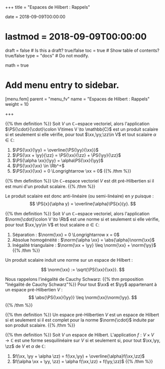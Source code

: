 +++
title = "Espaces de Hilbert : Rappels"

date = 2018-09-09T00:00:00
# lastmod = 2018-09-09T00:00:00

draft = false  # Is this a draft? true/false
toc = true  # Show table of contents? true/false
type = "docs"  # Do not modify.

math = true

# Add menu entry to sidebar.
[menu.fem]
  parent = "menu_fv"
  name = "Espaces de Hilbert : Rappels"
  weight = 10

+++

$\newcommand{\Cb}{\mathbb{C}}$
$\newcommand{\Rb}{\mathbb{R}}$
$\newcommand{\PS}[2]{\left(#1,#2\right)}$
$\newcommand{\norm}[1]{\left\\|#1\right\\|}$
$\newcommand{\abs}[1]{\left|#1\right|}$
$\newcommand{\xx}{\mathbf{x}}$
$\newcommand{\yy}{\mathbf{y}}$
$\newcommand{\zz}{\mathbf{z}}$
$\newcommand{\nn}{\mathbf{n}}$


{{% thm definition %}}
Soit $V$ un $\mathbb{C}-$espace vectoriel, alors l'application $\PS{\cdot}{\cdot}\colon V\times V \to \mathbb{C}$ est un produit scalaire si et seulement si elle vérifie, pour tout $\xx,\yy,\zz\in V$ et tout scalaire $\alpha\in\mathbb{C}$:

1. $\PS{\xx}{\yy} = \overline{\PS{\yy}{\xx}}$
2. $\PS{\xx + \yy}{\zz} = \PS{\xx}{\zz} + \PS{\yy}{\zz}$
3. $\PS{\alpha \xx}{\yy} = \alpha\PS{\xx}{\yy}$
4. $\PS{\xx}{\xx} \in \Rb^+$
5. $\PS{\xx}{\xx} = 0 \Longrightarrow \xx = 0$
{{% /thm %}}


{{% thm definition %}}
Un $\mathbb{C}-$espace vectoriel $V$ est dit pré-Hilbertien si il est muni d'un produit scalaire.
{{% /thm %}}

Le produit scalaire est donc anti-linéaire (ou semi-linéaire) en $y$ puisque :
$$
\PS{x}{\alpha y} = \overline{\alpha}\PS{x}{y}.
$$ 

{{% thm definition %}}
  Soit $V$ un $\mathbb{C}-$espace vectoriel, alors l'application $\norm{\cdot}\colon V \to \Rb$ est une norme si et seulement si elle vérifie, pour tout $\xx,\yy\in V$ et tout scalaire $\alpha\in\mathbb{C}$:

1. Séparation : $\norm{\xx} = 0 \Longrightarrow x = 0$
2. Absolue homogénéité  : $\norm{\alpha \xx} = \abs{\alpha}\norm{\xx}$
3. Inégalité triangulaire : $\norm{\xx + \yy} \leq \norm{\xx} + \norm{\yy}$
{{% /thm %}}

Un produit scalaire induit une norme sur un espace de Hilbert :

$$
\norm{\xx} := \sqrt{\PS{\xx}{\xx}}.
$$

Nous rappelons l'inégalité de Cauchy Schwarz:
{{% thm proposition "Inégalité de Cauchy Schwarz"%}}
Pour tout $\xx$ et $\yy$ appartenant à un espace pré-Hilbertien $V$ :
$$
\abs{\PS{\xx}{\yy}} \leq \norm{\xx}\norm{\yy}.
$$
{{% /thm %}}

{{% thm definition %}}
Un espace pré-Hilbertien $V$ est un espace de Hilbert si et seulement si il est complet pour la norme $\norm{\cdot}$ induite par son produit scalaire.
{{% /thm %}}


{{% thm definition %}}
Soit $V$ un espace de Hilbert. L'application $f:V\times V \to \mathbb{C}$ est une forme sesquilinéaire sur $V$ si et seulement si, pour tout $\xx,\yy, \zz$ de $V$ et $\alpha$ de $\mathbb{C}$:

1. $f(\xx, \yy + \alpha \zz) = f(\xx,\yy) + \overline{\alpha}f(\xx,\zz)$
2. $f(\alpha \xx + \yy, \zz) = \alpha f(\xx,\zz) + f(\yy,\zz)$
{{% /thm %}}